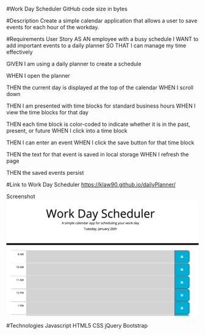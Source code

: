 #Work Day Scheduler
GitHub code size in bytes

#Description
Create a simple calendar application that allows a user to save events for each hour of the workday. 

#Requirements
User Story
AS AN employee with a busy schedule
I WANT to add important events to a daily planner
SO THAT I can manage my time effectively


GIVEN I am using a daily planner to create a schedule

WHEN I open the planner

THEN the current day is displayed at the top of the calendar
WHEN I scroll down

THEN I am presented with time blocks for standard business hours
WHEN I view the time blocks for that day

THEN each time block is color-coded to indicate whether it is in the past, present, or future
WHEN I click into a time block

THEN I can enter an event
WHEN I click the save button for that time block

THEN the text for that event is saved in local storage
WHEN I refresh the page

THEN the saved events persist


#Link to Work Day Scheduler
https://klaw90.github.io/dailyPlanner/

Screenshot
![](images/dailyPlannerSS.png)

#Technologies
Javascript
HTML5
CSS
jQuery
Bootstrap


